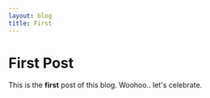 ```yaml
---
layout: blog
title: First
---
```


# First Post

This is the __first__ post of this blog. Woohoo.. let's celebrate.